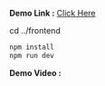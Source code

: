 **Demo Link :** [Click Here](https://frolicking-dieffenbachia-28b5c4.netlify.app/)

cd ../frontend

```bash
npm install
npm run dev
```

**Demo Video :**

